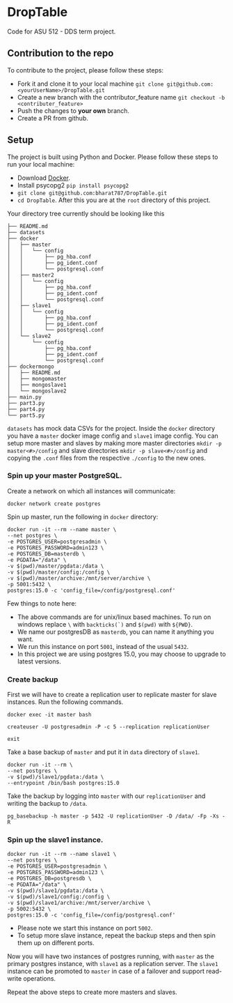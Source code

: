 # DropTable
Code for ASU 512 - DDS term project.

## Contribution to the repo

To contribute to the project, please follow these steps:
- Fork it and clone it to your local machine `git clone git@github.com:<yourUserName>/DropTable.git`
- Create a new branch with the contributor_feature name `git checkout -b <contributer_feature>`
- Push the changes to **your own** branch.
- Create a PR from github.

## Setup

The project is built using Python and Docker. Please follow these steps to run your local machine:
- Download [Docker](https://docs.docker.com/get-docker/).
- Install psycopg2 `pip install psycopg2`
- `git clone git@github.com:bharat787/DropTable.git`
- `cd DropTable`. After this you are at the `root` directory of this project. 
  
Your directory tree currently should be looking like this

```
├── README.md
├── datasets
├── docker
│   ├── master
│   │   └── config
│   │       ├── pg_hba.conf
│   │       ├── pg_ident.conf
│   │       └── postgresql.conf
│   ├── master2
│   │   └── config
│   │       ├── pg_hba.conf
│   │       ├── pg_ident.conf
│   │       └── postgresql.conf
│   ├── slave1
│   │   └── config
│   │       ├── pg_hba.conf
│   │       ├── pg_ident.conf
│   │       └── postgresql.conf
│   └── slave2
│       └── config
│           ├── pg_hba.conf
│           ├── pg_ident.conf
│           └── postgresql.conf
├── dockermongo
│   ├── README.md
│   ├── mongomaster
│   ├── mongoslave1
│   └── mongoslave2
├── main.py
├── part3.py
├── part4.py
└── part5.py
```

`datasets` has mock data CSVs for the project. Inside the `docker` directory you have a `master` docker image config and `slave1` image config. You can setup more master and slaves by making more master directories `mkdir -p master<#>/config` and slave directories `mkdir -p slave<#>/config` and copying the `.conf` files from the respective `./config` to the new ones.

### Spin up your master PostgreSQL.

Create a network on which all instances will communicate:

```
docker network create postgres
```

Spin up master, run the following in `docker` directory:

```
docker run -it --rm --name master \ 
--net postgres \
-e POSTGRES_USER=postgresadmin \
-e POSTGRES_PASSWORD=admin123 \
-e POSTGRES_DB=masterdb \
-e PGDATA="/data" \
-v $(pwd)/master/pgdata:/data \
-v $(pwd)/master/config:/config \
-v $(pwd)/master/archive:/mnt/server/archive \
-p 5001:5432 \
postgres:15.0 -c 'config_file=/config/postgresql.conf'
```

Few things to note here:
- The above commands are for unix/linux based machines. To run on windows replace `\` with ``backticks(`)`` and `$(pwd)` with `${PWD}`.
- We name our postgresDB as `masterdb`, you can name it anything you want.
- We run this instance on port `5001`, instead of the usual `5432`.
- In this project we are using postgres 15.0, you may choose to upgrade to latest versions.

### Create backup

First we will have to create a replication user to replicate master for slave instances. Run the following commands.

```
docker exec -it master bash
```
```
createuser -U postgresadmin -P -c 5 --replication replicationUser
```
```
exit
```

Take a base backup of `master` and put it in `data` directory of `slave1`.

```
docker run -it --rm \
--net postgres \
-v $(pwd)/slave1/pgdata:/data \
--entrypoint /bin/bash postgres:15.0
```

Take the backup by logging into `master` with our `replicationUser` and writing the backup to `/data`.

```
pg_basebackup -h master -p 5432 -U replicationUser -D /data/ -Fp -Xs -R
```

### Spin up the slave1 instance.

```
docker run -it --rm --name slave1 \ 
--net postgres \
-e POSTGRES_USER=postgresadmin \
-e POSTGRES_PASSWORD=admin123 \
-e POSTGRES_DB=postgresdb \
-e PGDATA="/data" \
-v $(pwd)/slave1/pgdata:/data \
-v $(pwd)/slave1/config:/config \
-v $(pwd)/slave1/archive:/mnt/server/archive \
-p 5002:5432 \
postgres:15.0 -c 'config_file=/config/postgresql.conf'
```

- Please note we start this instance on port `5002`.
- To setup more slave instance, repeat the backup steps and then spin them up on different ports.

Now you will have two instances of postgres running, with `master` as the primary postgres instance, with `slave1` as a replication server.
The `slave1` instance can be promoted to `master` in case of a failover and support read-write operations.

Repeat the above steps to create more masters and slaves.